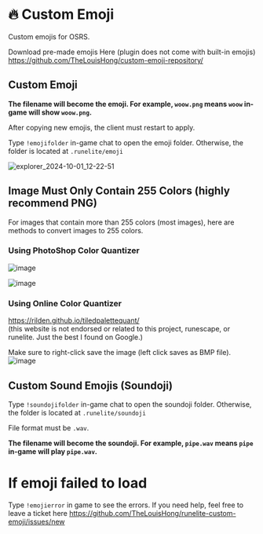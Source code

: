 # 🔥 Custom Emoji
Custom emojis for OSRS. 

Download pre-made emojis Here (plugin does not come with built-in emojis)<br>
https://github.com/TheLouisHong/custom-emoji-repository/

## Custom Emoji
**The filename will become the emoji. For example, `woow.png` means `woow` in-game will show `woow.png`.**

After copying new emojis, the client must restart to apply. 

Type `!emojifolder` in-game chat to open the emoji folder. Otherwise, the folder is located at `.runelite/emoji`

![explorer_2024-10-01_12-22-51](https://github.com/user-attachments/assets/6c35eb1f-0621-41d3-9f02-40e59343a6a7)

## Image Must Only Contain 255 Colors (highly recommend PNG)
For images that contain more than 255 colors (most images), here are methods to convert images to 255 colors.

### Using PhotoShop Color Quantizer

![image](https://github.com/user-attachments/assets/8781ad77-f7fe-4613-82d2-5563b3937aa4)

![image](https://github.com/user-attachments/assets/e02b76d4-378a-48bc-9dfd-aab06c17b6d7)


### Using Online Color Quantizer
https://rilden.github.io/tiledpalettequant/<br>
(this website is not endorsed or related to this project, runescape, or runelite. Just the best I found on Google.)

Make sure to right-click save the image (left click saves as BMP file).
![image](https://github.com/user-attachments/assets/234e2c82-faee-40c3-982b-8d27f64a466f)

## Custom Sound Emojis (Soundoji)

Type `!soundojifolder` in-game chat to open the soundoji folder. Otherwise, the folder is located at `.runelite/soundoji`

File format must be `.wav`. 

**The filename will become the soundoji. For example, `pipe.wav` means `pipe` in-game will play `pipe.wav`.**

# If emoji failed to load
Type `!emojierror` in game to see the errors. If you need help, feel free to leave a ticket here https://github.com/TheLouisHong/runelite-custom-emoji/issues/new
